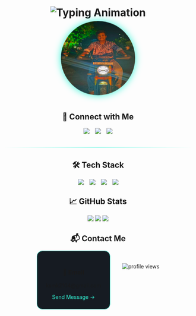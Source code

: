 <!-- Rainbow Wave Header -->
<h1 align="center">
  <img src="https://readme-typing-svg.herokuapp.com?font=Fira+Code&size=30&duration=4000&pause=1000&color=34F6D8&center=true&vCenter=true&width=500&lines=Welcome+to+My+GitHub+Profile!;Full+Stack+Developer;Open+Source+Contributor;Tech+Enthusiast" alt="Typing Animation" />
</h1>

<!-- Floating Profile Image -->
<div align="center">
  <img src="./github.jpg" width="200" height="200" style="border-radius: 50%; box-shadow: 0 0 20px #34F6D8; animation: float 6s ease-in-out infinite;" />
</div>

<!-- Animated Social Links -->
<h2 align="center">🔗 Connect with Me</h2>
<div align="center" style="display: flex; justify-content: center; gap: 15px;">
  <a href="https://www.linkedin.com/in/kolluru-sri-manoj-kumar/">
    <img src="https://img.shields.io/badge/LinkedIn-0077B5?style=for-the-badge&logo=linkedin&logoColor=white" />
  </a>
  <a href="https://x.com/ksmk2104">
    <img src="https://img.shields.io/badge/Twitter-1DA1F2?style=for-the-badge&logo=twitter&logoColor=white" />
  </a>
  <a href="https://github.com/KS-Manoj9088">
    <img src="https://img.shields.io/badge/GitHub-100000?style=for-the-badge&logo=github&logoColor=white" />
  </a>
</div>

<!-- Animated Divider -->
<div style="width: 100%; height: 2px; background: linear-gradient(90deg, transparent, #34F6D8, transparent); margin: 2rem 0; animation: fade 2s infinite;"></div>

<!-- Glowing Tech Stack Section -->
<h2 align="center">🛠️ Tech Stack</h2>
<div align="center" style="display: flex; flex-wrap: wrap; gap: 15px; justify-content: center;">
  <img src="https://img.shields.io/badge/JavaScript-F7DF1E?style=for-the-badge&logo=javascript&logoColor=black" />
  <img src="https://img.shields.io/badge/React-20232A?style=for-the-badge&logo=react&logoColor=61DAFB" />
  <img src="https://img.shields.io/badge/Node.js-43853D?style=for-the-badge&logo=node.js&logoColor=white" />
  <img src="https://img.shields.io/badge/Python-3776AB?style=for-the-badge&logo=python&logoColor=white" />
</div>

<!-- GitHub Statistics -->
<h2 align="center">📈 GitHub Stats</h2>
<div align="center">
  <img height="180em" src="https://github-readme-stats.vercel.app/api?username=KS-Manoj9088&show_icons=true&theme=dark&bg_color=0d1117&hide_border=true" />
  <img height="180em" src="https://github-readme-streak-stats.herokuapp.com/?user=KS-Manoj9088&theme=dark&background=0d1117&hide_border=true" />
  <img height="180em" src="https://github-readme-stats.vercel.app/api/top-langs/?username=KS-Manoj9088&layout=compact&theme=dark&bg_color=0d1117&hide_border=true" />
</div>

<!-- Contact Section -->
<h2 align="center">📬 Contact Me</h2>
<div align="center" style="display: flex; justify-content: center; gap: 2rem; flex-wrap: wrap; margin: 2rem 0;">
  <div style="background: #161B22; padding: 1.5rem; border-radius: 15px; border: 1px solid #34F6D8; animation: float 4s ease-in-out infinite;">
    <h3>📧 Email</h3>
    <p>ksmk2104@gmail.com</p>
    <a href="mailto:ksmk21042gmail.com" style="color: #34F6D8; text-decoration: none;">Send Message →</a>
  </div>

<!-- Visitor Counter -->
<p align="center">
  <img src="https://komarev.com/ghpvc/?username=KS-Manoj9088&label=Profile%20views&color=34F6D8&style=flat" alt="profile views" />
</p>

<!-- CSS Animations -->
<style>
  @keyframes float {
    0% { transform: translateY(0px); }
    50% { transform: translateY(-20px); }
    100% { transform: translateY(0px); }
  }
  
  @keyframes fade {
    0% { opacity: 0.5; }
    50% { opacity: 1; }
    100% { opacity: 0.5; }
  }

  img:hover, a:hover {
    transform: scale(1.05);
    transition: all 0.3s ease;
  }

  div:hover {
    transform: translateY(-5px);
    box-shadow: 0 10px 20px rgba(52, 246, 216, 0.2);
    transition: all 0.3s ease;
  }
</style>
